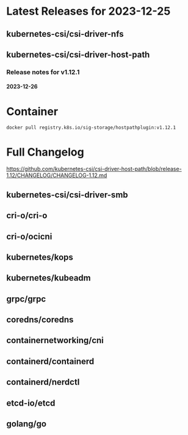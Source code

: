 # Latest Releases for 2023-12-25  
## kubernetes-csi/csi-driver-nfs  
## kubernetes-csi/csi-driver-host-path  
### Release notes for v1.12.1  
#### 2023-12-26  
# Container
`docker pull registry.k8s.io/sig-storage/hostpathplugin:v1.12.1`

# Full Changelog
https://github.com/kubernetes-csi/csi-driver-host-path/blob/release-1.12/CHANGELOG/CHANGELOG-1.12.md  
## kubernetes-csi/csi-driver-smb  
## cri-o/cri-o  
## cri-o/ocicni  
## kubernetes/kops  
## kubernetes/kubeadm  
## grpc/grpc  
## coredns/coredns  
## containernetworking/cni  
## containerd/containerd  
## containerd/nerdctl  
## etcd-io/etcd  
## golang/go  
